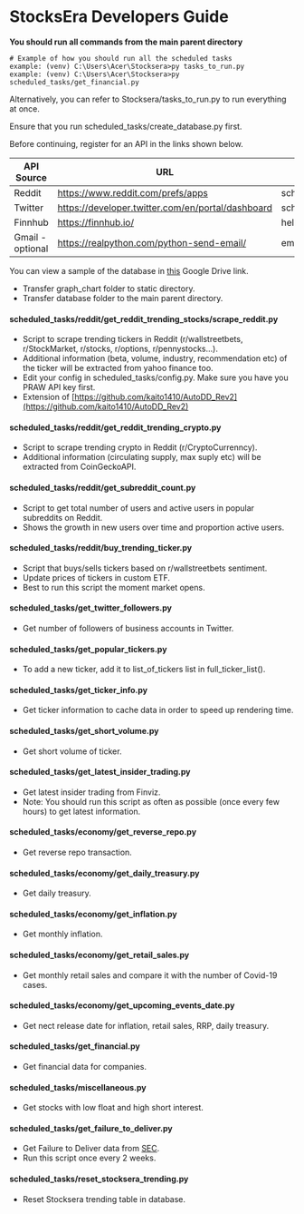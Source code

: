# StocksEra Developers Guide

<b>You should run all commands from the main parent directory</b>
```
# Example of how you should run all the scheduled tasks
example: (venv) C:\Users\Acer\Stocksera>py tasks_to_run.py
example: (venv) C:\Users\Acer\Stocksera>py scheduled_tasks/get_financial.py
```

Alternatively, you can refer to Stocksera/tasks_to_run.py to run everything at once.

Ensure that you run scheduled_tasks/create_database.py first.
 
Before continuing, register for an API in the links shown below.

| API Source     | URL                                                 | Directory                                |
| -------------- |---------------------------------------------------- | ---------------------------------------- |
| Reddit         | https://www.reddit.com/prefs/apps                   | scheduled_tasks/reddit/config.py         |
| Twitter        | https://developer.twitter.com/en/portal/dashboard   | scheduled_tasks/get_twitter_followers.py |
| Finnhub        | https://finnhub.io/                                 | helpers.py
| Gmail -optional| https://realpython.com/python-send-email/           | email_server.py                          |

You can view a sample of the database in <a href="https://drive.google.com/drive/folders/1qR7ssxnNzOUuvYCWR-kEajyoRoGKjbcT?usp=sharing">this</a> Google Drive link.
- Transfer graph_chart folder to static directory.
- Transfer database folder to the main parent directory.

#### scheduled_tasks/reddit/get_reddit_trending_stocks/scrape_reddit.py
- Script to scrape trending tickers in Reddit (r/wallstreetbets, r/StockMarket, r/stocks, r/options, r/pennystocks...).
- Additional information (beta, volume, industry, recommendation etc) of the ticker will be extracted from yahoo finance too.
- Edit your config in scheduled_tasks/config.py. Make sure you have you PRAW API key first.
- Extension of [https://github.com/kaito1410/AutoDD_Rev2](https://github.com/kaito1410/AutoDD_Rev2)

#### scheduled_tasks/reddit/get_reddit_trending_crypto.py
- Script to scrape trending crypto in Reddit (r/CryptoCurrenncy).
- Additional information (circulating supply, max suply etc) will be extracted from CoinGeckoAPI.

#### scheduled_tasks/reddit/get_subreddit_count.py
- Script to get total number of users and active users in popular subreddits on Reddit.
- Shows the growth in new users over time and proportion active users.

#### scheduled_tasks/reddit/buy_trending_ticker.py
- Script that buys/sells tickers based on r/wallstreetbets sentiment.
- Update prices of tickers in custom ETF.
- Best to run this script the moment market opens.

#### scheduled_tasks/get_twitter_followers.py
- Get number of followers of business accounts in Twitter.

#### scheduled_tasks/get_popular_tickers.py
- To add a new ticker, add it to list_of_tickers list in full_ticker_list().

#### scheduled_tasks/get_ticker_info.py
- Get ticker information to cache data in order to speed up rendering time.

#### scheduled_tasks/get_short_volume.py
- Get short volume of ticker.

#### scheduled_tasks/get_latest_insider_trading.py
- Get latest insider trading from Finviz.
- Note: You should run this script as often as possible (once every few hours) to get latest information.

#### scheduled_tasks/economy/get_reverse_repo.py
- Get reverse repo transaction.

#### scheduled_tasks/economy/get_daily_treasury.py
- Get daily treasury.

#### scheduled_tasks/economy/get_inflation.py
- Get monthly inflation.

#### scheduled_tasks/economy/get_retail_sales.py
- Get monthly retail sales and compare it with the number of Covid-19 cases.

#### scheduled_tasks/economy/get_upcoming_events_date.py
- Get nect release date for inflation, retail sales, RRP, daily treasury.

#### scheduled_tasks/get_financial.py
- Get financial data for companies.

#### scheduled_tasks/miscellaneous.py
- Get stocks with low float and high short interest.

#### scheduled_tasks/get_failure_to_deliver.py
- Get Failure to Deliver data from [SEC](https://www.sec.gov/data/foiadocsfailsdatahtm).
- Run this script once every 2 weeks.

#### scheduled_tasks/reset_stocksera_trending.py
- Reset Stocksera trending table in database.